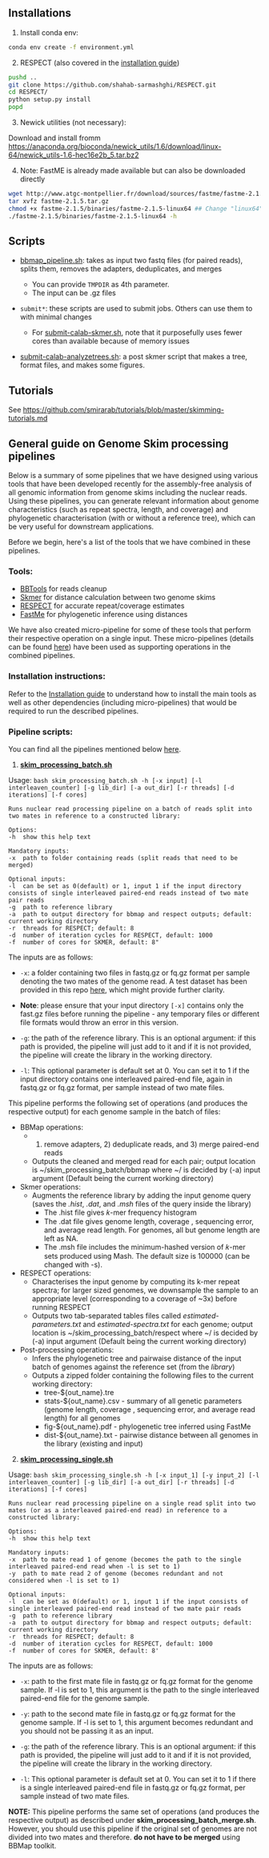 ## Installations

1. Install conda env:

~~~bash
conda env create -f environment.yml
~~~

2. RESPECT (also covered in the [installation guide](https://github.com/smirarab/skimming_scripts/blob/master/Installation_guide.md)) 

~~~bash
pushd ..
git clone https://github.com/shahab-sarmashghi/RESPECT.git
cd RESPECT/
python setup.py install
popd
~~~

3. Newick utilities (not necessary):

Download and install fromm https://anaconda.org/bioconda/newick_utils/1.6/download/linux-64/newick_utils-1.6-hec16e2b_5.tar.bz2

4. Note: FastME is already made available but can also be downloaded directly

```bash
wget http://www.atgc-montpellier.fr/download/sources/fastme/fastme-2.1.5.tar.gz
tar xvfz fastme-2.1.5.tar.gz
chmod +x fastme-2.1.5/binaries/fastme-2.1.5-linux64 ## Change "linux64" at the end if using other platforms (osx or windows).
./fastme-2.1.5/binaries/fastme-2.1.5-linux64 -h
```

## Scripts

* [bbmap_pipeline.sh](bbmap_pipeline.sh): takes as input two fastq files (for paired reads), splits them, removes the adapters, deduplicates, and merges
	* You can provide `TMPDIR` as 4th parameter. 
	* The input can be .gz files

* `submit*`: these scripts are used to submit jobs. Others can use them to with minimal changes
	* For [submit-calab-skmer.sh](submit-calab-skmer.sh), note that it purposefully uses fewer cores than available because of memory issues

* [submit-calab-analyzetrees.sh](submit-calab-analyzetrees.sh): a post skmer script that makes a tree, format files, and makes some figures. 

## Tutorials

See https://github.com/smirarab/tutorials/blob/master/skimming-tutorials.md

## General guide on Genome Skim processing pipelines 

Below is a summary of some pipelines that we have designed using various tools that have been developed recently for the assembly-free analysis of all genomic information from genome skims including the nuclear reads. Using these pipelines, you can generate relevant information about genome characteristics (such as repeat spectra, length, and coverage) and phylogenetic characterisation (with or without a reference tree), which can be very useful for downstream applications.

Before we begin, here's a list of the tools that we have combined in these pipelines. 

### Tools:

* [BBTools](https://sourceforge.net/projects/bbmap/) for reads cleanup
* [Skmer](https://github.com/shahab-sarmashghi/Skmer) for distance calculation between two genome skims
* [RESPECT](https://github.com/shahab-sarmashghi/RESPECT) for accurate repeat/coverage estimates
* [FastMe](http://www.atgc-montpellier.fr/fastme/) for phylogenetic inference using distances

We have also created micro-pipeline for some of these tools that perform their respective operation on a single input. These micro-pipelines (details can be found [here](https://github.com/smirarab/skimming_scripts/tree/master/Skim_processing_pipelines/Pipelines)) have been used as supporting operations in the combined pipelines. 

### Installation instructions:

Refer to the [Installation guide](https://github.com/smirarab/skimming_scripts/blob/master/Skim_processing_pipelines/Installation_guide.md) to understand how to install the main tools as well as other dependencies (including micro-pipelines) that would be required to run the described pipelines.

### Pipeline scripts:

You can find all the pipelines mentioned below [here](https://github.com/smirarab/skimming_scripts/tree/master/Skim_processing_pipelines/Pipelines).

1. [**skim_processing_batch.sh**](https://github.com/smirarab/skimming_scripts/blob/master/Skim_processing_pipelines/Pipelines/skim_processing_batch.sh)

Usage: ``bash skim_processing_batch.sh -h [-x input] [-l interleaven_counter] [-g lib_dir] [-a out_dir] [-r threads] [-d iterations] [-f cores]``

``Runs nuclear read processing pipeline on a batch of reads split into two mates in reference to a constructed library:``
    
    Options:
    -h  show this help text
   
    Mandatory inputs:
    -x  path to folder containing reads (split reads that need to be merged)
    
    Optional inputs:
    -l  can be set as 0(default) or 1, input 1 if the input directory consists of single interleaved paired-end reads instead of two mate pair reads
    -g  path to reference library
    -a  path to output directory for bbmap and respect outputs; default: current working directory
    -r  threads for RESPECT; default: 8
    -d  number of iteration cycles for RESPECT, default: 1000
    -f  number of cores for SKMER, default: 8"

The inputs are as follows:

* `-x`: a folder containing two files in fastq.gz or fq.gz format per sample denoting the two mates of the genome read. A test dataset has been provided in this repo [here](https://github.com/smirarab/skimming_scripts/tree/master/Skim_processing_pipelines/test/skims), which might provide further clarity. 

* **Note**: please ensure that your input directory `[-x]` contains only the fast.gz files before running the pipeline - any temporary files or different file formats would throw an error in this version.

* `-g`: the path of the reference library. This is an optional argument: if this path is provided, the pipeline will just add to it and if it is not provided, the pipeline will create the library in the working directory. 

* `-l`: This optional parameter is default set at 0. You can set it to 1 if the input directory contains one interleaved paired-end file, again in fastq.gz or fq.gz format, per sample instead of two mate files. 

This pipeline performs the following set of operations (and produces the respective output) for each genome sample in the batch of files:

* BBMap operations: 
    * 1) remove adapters, 2) deduplicate reads, and 3) merge paired-end reads
    * Outputs the cleaned and merged read for each pair; output location is ~/skim_processing_batch/bbmap where ~/ is decided by (-a) input argument (Default being the current working directory)
* Skmer operations:
    * Augments the reference library by adding the input genome query (saves the *.hist*, *.dat*, and *.msh* files of the query inside the library)
        * The .hist file gives 𝑘-mer frequency histogram
        * The .dat file gives genome length, coverage , sequencing error, and average read length. For genomes, all but genome length are left as NA.
        * The .msh file includes the minimum-hashed version of 𝑘-mer sets produced using Mash. The default size is 100000 (can be changed with -s).
* RESPECT operations:
    *   Characterises the input genome by computing its k-mer repeat spectra; for larger sized genomes, we downsample the sample to an appropriate level (corresponding to a coverage of ~3x) before running RESPECT
    *   Outputs two tab-separated tables files called *estimated-parameters.txt* and *estimated-spectra.txt* for each genome; output location is ~/skim_processing_batch/respect where ~/ is decided by (-a) input argument (Default being the current working directory)
*   Post-processing operations:
    *   Infers the phylogenetic tree and pairwaise distance of the input batch of genomes against the reference set (from the *library*)
    *   Outputs a zipped folder containing the following files to the current working directory:
        *   tree-${out_name}.tre 
        *   stats-${out_name}.csv - summary of all genetic parameters (genome length, coverage , sequencing error, and average read length) for all genomes
        *   fig-${out_name}.pdf - phylogenetic tree inferred using FastMe
        *   dist-${out_name}.txt - pairwise distance between all genomes in the library (existing and input)

2. [**skim_processing_single.sh**](https://github.com/smirarab/skimming_scripts/blob/master/Skim_processing_pipelines/Pipelines/skim_processing_single.sh)

Usage: ``bash skim_processing_single.sh -h [-x input_1] [-y input_2] [-l interleaven_counter] [-g lib_dir] [-a out_dir] [-r threads] [-d iterations] [-f cores]``

``Runs nuclear read processing pipeline on a single read split into two mates (or as a interleaved paired-end read) in reference to a constructed library:``
    
    Options:
    -h  show this help text
   
    Mandatory inputs:
    -x  path to mate read 1 of genome (becomes the path to the single interleaved paired-end read when -l is set to 1)
    -y  path to mate read 2 of genome (becomes redundant and not considered when -l is set to 1)
    
    Optional inputs:
    -l  can be set as 0(default) or 1, input 1 if the input consists of single interleaved paired-end read instead of two mate pair reads
    -g  path to reference library
    -a  path to output directory for bbmap and respect outputs; default: current working directory
    -r  threads for RESPECT; default: 8
    -d  number of iteration cycles for RESPECT, default: 1000
    -f  number of cores for SKMER, default: 8'
    
The inputs are as follows:

* `-x`: path to the first mate file in fastq.gz or fq.gz format for the genome sample. If -l is set to 1, this argument is the path to the single interleaved paired-end file for the genome sample.

* `-y`: path to the second mate file in fastq.gz or fq.gz format for the genome sample. If -l is set to 1, this argument becomes redundant and you should not be passing it as an input.

* `-g`: the path of the reference library. This is an optional argument: if this path is provided, the pipeline will just add to it and if it is not provided, the pipeline will create the library in the working directory. 

* `-l`: This optional parameter is default set at 0. You can set it to 1 if there is a single interleaved paired-end file in fastq.gz or fq.gz format, per sample instead of two mate files.

**NOTE:** This pipeline performs the same set of operations (and produces the respective output) as described under **skim_processing_batch_merge.sh**. However, you should use this pipeline if the original set of genomes are not divided into two mates and therefore. **do not have to be merged** using BBMap toolkit. 

